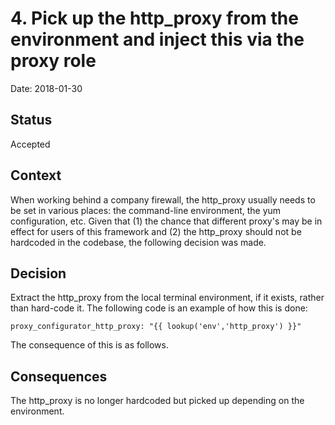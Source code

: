 # 4. Pick up the http_proxy from the environment and inject this via the proxy role

Date: 2018-01-30

## Status

Accepted

## Context

When working behind a company firewall, the http_proxy usually needs to be set in various places:  the command-line environment, the yum configuration, etc.  Given that (1) the chance that different proxy's may be in effect for users of this framework and (2) the http_proxy should not be hardcoded in the codebase, the following decision was made.

## Decision

Extract the http_proxy from the local terminal environment, if it exists, rather than hard-code it.  The following code is an example of how this is done:
```
proxy_configurator_http_proxy: "{{ lookup('env','http_proxy') }}"
```
The consequence of this is as follows.

## Consequences

The http_proxy is no longer hardcoded but picked up depending on the environment.
